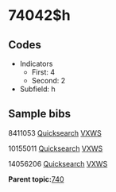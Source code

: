 # 74042$h

## Codes

-   Indicators
    -   First: 4
    -   Second: 2
-   Subfield: h

## Sample bibs

8411053 [Quicksearch](https://search.library.yale.edu/catalog/8411053) [VXWS](http://prodorbis.library.yale.edu:7014/vxws/GetHoldingsService?bibId=8411053)

10155011 [Quicksearch](https://search.library.yale.edu/catalog/10155011) [VXWS](http://prodorbis.library.yale.edu:7014/vxws/GetHoldingsService?bibId=10155011)

14056206 [Quicksearch](https://search.library.yale.edu/catalog/14056206) [VXWS](http://prodorbis.library.yale.edu:7014/vxws/GetHoldingsService?bibId=14056206)

**Parent topic:**[740](../../tags/740/740.md)

